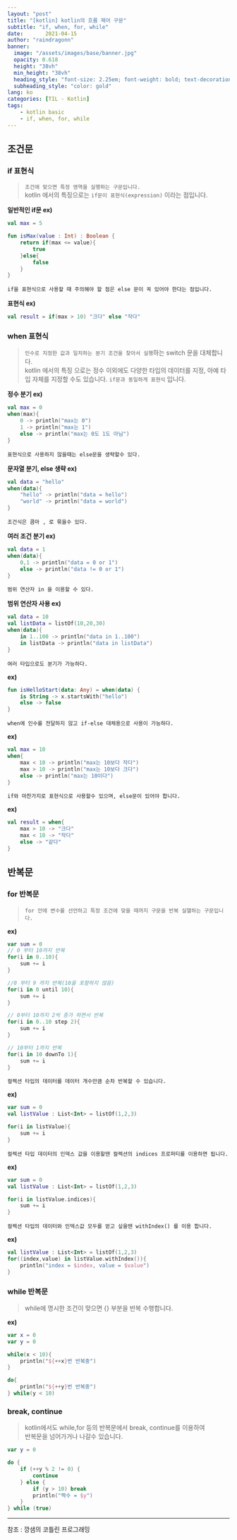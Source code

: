 ```yaml
---
layout: "post"
title: "[kotlin] kotlin의 흐름 제어 구문"
subtitle: "if, when, for, while"
date:       2021-04-15
author: "raindragonn"
banner:
  image: "/assets/images/base/banner.jpg"
  opacity: 0.618
  height: "38vh"
  min_height: "38vh"
  heading_style: "font-size: 2.25em; font-weight: bold; text-decoration: underline"
  subheading_style: "color: gold"
lang: ko
categories: [TIL - Kotlin]
tags:
    - kotlin basic
    - if, when, for, while
---
```


## 조건문

### if 표현식
> `조건에 맞으면 특정 영역을 실행하는 구문입니다.`<br>  kotlin 에서의 특징으로는 `if문이 표현식(expression)` 이라는 점입니다.


**일반적인 if문 ex)**
```kotlin
val max = 5

fun isMax(value : Int) : Boolean {
    return if(max <= value){
        true
    }else{
        false 
    }
}
```

`if을 표현식으로 사용할 때 주의해야 할 점은 else 문이 꼭 있어야 한다는 점입니다.`

**표현식 ex)**
```kotlin
val result = if(max > 10) "크다" else "작다"
```

### when 표현식

> `인수로 지정한 값과 일치하는 분기 조건을 찾아서 실행`하는 switch 문을 대체합니다.<br>
> kotlin 에서의 특징 으로는 정수 이외에도 다양한 타입의 데이터를 지정, 아예 타입 자체를 지정할 수도 있습니다. `if문과 동일하게 표현식` 입니다.


**정수 분기 ex)**
```kotlin
val max = 0 
when(max){
    0 -> println("max는 0") 
    1 -> println("max는 1")
    else -> println("max는 0도 1도 아님")
}
```

`표현식으로 사용하지 않을때는 else문을 생략할수 있다.`

**문자열 분기, else 생략 ex)**
```kotlin
val data = "hello"
when(data){
    "hello" -> println("data = hello")
    "world" -> println("data = world")
}
```

`조건식은 콤마 , 로 묶을수 있다.`

**여러 조건 분기 ex)**
```kotlin
val data = 1
when(data){
    0,1 -> println("data = 0 or 1")
    else -> println("data != 0 or 1")
}
```

`범위 연산자 in 을 이용할 수 있다.`

**범위 연산자 사용 ex)**
```kotlin
val data = 10
val listData = listOf(10,20,30)
when(data){
    in 1..100 -> println("data in 1..100")
    in listData -> println("data in listData")
}
```

`여러 타입으로도 분기가 가능하다.`

**ex)**
```kotlin
fun isHelloStart(data: Any) = when(data) {
    is String -> x.startsWith("hello")
    else -> false
}
```

`when에 인수를 전달하지 않고 if-else 대체용으로 사용이 가능하다.`

**ex)**
```kotlin
val max = 10
when{
    max < 10 -> println("max는 10보다 작다")
    max > 10 -> println("max는 10보다 크다")
    else -> println("max는 10이다")
}
```

`if와 마찬가지로 표현식으로 사용할수 있으며, else문이 있어야 합니다.`

**ex)**
```kotlin
val result = when{
    max > 10 -> "크다"
    max < 10 -> "작다"
    else -> "같다"
}
```

## 반복문

### for 반복문

> `for 안에 변수를 선언하고 특정 조건에 맞을 때까지 구문을 반복 실핼하는 구문입니다.`

**ex)**
```kotlin
var sum = 0
// 0 부터 10까지 반복
for(i in 0..10){
    sum += i
}

//0 부터 9 까지 반복(10을 포함하지 않음)
for(i in 0 until 10){
    sum += i
}

// 0부터 10까지 2씩 증가 하면서 반복
for(i in 0..10 step 2){
    sum += i 
}

// 10부터 1까지 반복
for(i in 10 downTo 1){
    sum += i
}
```

`컬렉션 타입의 데이터를 데이터 개수만큼 순차 반복할 수 있습니다.`

**ex)**
```kotlin
var sum = 0
val listValue : List<Int> = listOf(1,2,3)

for(i in listValue){
    sum += i
}
```

`컬렉션 타입 데이터의 인덱스 값을 이용할땐 컬렉션의 indices 프로퍼티를 이용하면 됩니다.`

**ex)**
```kotlin
var sum = 0
val listValue : List<Int> = listOf(1,2,3)

for(i in listValue.indices){
    sum += i
}
```

`컬렉션 타입의 데이터와 인덱스값 모두를 얻고 싶을땐 withIndex() 를 이용 합니다.`

**ex)**
```kotlin
val listValue : List<Int> = listOf(1,2,3)
for((index,value) in listValue.withIndex()){
    println("index = $index, value = $value")
}
```

### while 반복문

> while에 명시한 조건이 맞으면 {} 부분을 반복 수행합니다.

**ex)**

```kotlin
var x = 0
var y = 0

while(x < 10){
    println("${++x}번 반복중")
}

do{
    println("${++y}번 반복중")
} while(y < 10)
```

### break, continue

> kotlin에서도 while,for 등의 반복문에서 break, continue를 이용하여 <br>
> 반복문을 넘어가거나 나갈수 있습니다.

```kotlin
var y = 0

do {
    if (++y % 2 != 0) {
        continue
    } else {
        if (y > 10) break
        println("짝수 = $y")
    }
} while (true)
```

---

참조 : 깡샘의 코틀린 프로그래밍

